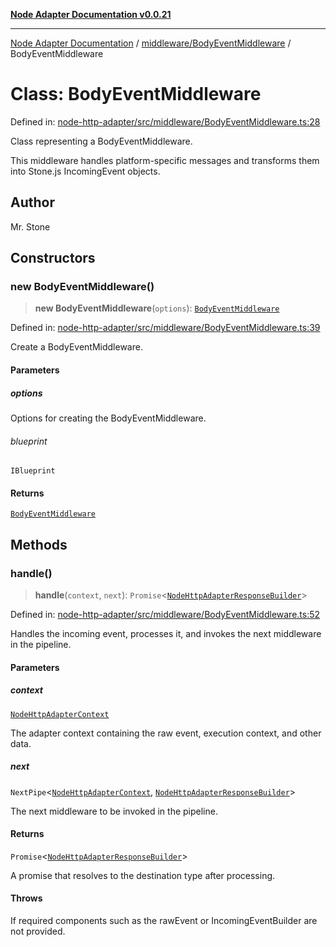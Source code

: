 [**Node Adapter Documentation v0.0.21**](../../../README.md)

***

[Node Adapter Documentation](../../../modules.md) / [middleware/BodyEventMiddleware](../README.md) / BodyEventMiddleware

# Class: BodyEventMiddleware

Defined in: [node-http-adapter/src/middleware/BodyEventMiddleware.ts:28](https://github.com/stonemjs/node-http-adapter/blob/5be13a78fd98c615af1c99836e662ccd61afb0e8/src/middleware/BodyEventMiddleware.ts#L28)

Class representing a BodyEventMiddleware.

This middleware handles platform-specific messages and transforms them into Stone.js IncomingEvent objects.

## Author

Mr. Stone

## Constructors

### new BodyEventMiddleware()

> **new BodyEventMiddleware**(`options`): [`BodyEventMiddleware`](BodyEventMiddleware.md)

Defined in: [node-http-adapter/src/middleware/BodyEventMiddleware.ts:39](https://github.com/stonemjs/node-http-adapter/blob/5be13a78fd98c615af1c99836e662ccd61afb0e8/src/middleware/BodyEventMiddleware.ts#L39)

Create a BodyEventMiddleware.

#### Parameters

##### options

Options for creating the BodyEventMiddleware.

###### blueprint

`IBlueprint`

#### Returns

[`BodyEventMiddleware`](BodyEventMiddleware.md)

## Methods

### handle()

> **handle**(`context`, `next`): `Promise`\<[`NodeHttpAdapterResponseBuilder`](../../../declarations/type-aliases/NodeHttpAdapterResponseBuilder.md)\>

Defined in: [node-http-adapter/src/middleware/BodyEventMiddleware.ts:52](https://github.com/stonemjs/node-http-adapter/blob/5be13a78fd98c615af1c99836e662ccd61afb0e8/src/middleware/BodyEventMiddleware.ts#L52)

Handles the incoming event, processes it, and invokes the next middleware in the pipeline.

#### Parameters

##### context

[`NodeHttpAdapterContext`](../../../declarations/interfaces/NodeHttpAdapterContext.md)

The adapter context containing the raw event, execution context, and other data.

##### next

`NextPipe`\<[`NodeHttpAdapterContext`](../../../declarations/interfaces/NodeHttpAdapterContext.md), [`NodeHttpAdapterResponseBuilder`](../../../declarations/type-aliases/NodeHttpAdapterResponseBuilder.md)\>

The next middleware to be invoked in the pipeline.

#### Returns

`Promise`\<[`NodeHttpAdapterResponseBuilder`](../../../declarations/type-aliases/NodeHttpAdapterResponseBuilder.md)\>

A promise that resolves to the destination type after processing.

#### Throws

If required components such as the rawEvent or IncomingEventBuilder are not provided.
